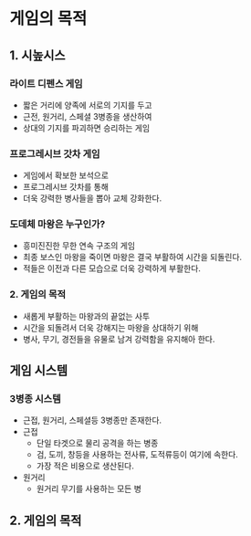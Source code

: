 # 게임의 목적
## 1. 시높시스
### 라이트 디펜스 게임
- 짧은 거리에 양족에 서로의 기지를 두고
- 근전, 원거리, 스페셜 3병종을 생산하여
- 상대의 기지를 파괴하면 승리하는 게임

### 프로그레시브 갓차 게임
- 게임에서 확보한 보석으로
- 프로그레시브 갓차를 통해 
- 더욱 강력한 병사들을 뽑아 교체 강화한다. 

### 도데체 마왕은 누구인가? 
- 흥미진진한 무한 연속 구조의 게임
- 최종 보스인 마왕을 죽이면 마왕은 결국 부활하여 시간을 되돌린다.
- 적들은 이전과 다른 모습으로 더욱 강력하게 부활한다.

### 2. 게임의 목적
- 새롭게 부활하는 마왕과의 끝없는 사투
- 시간을 되돌려서 더욱 강해지는 마왕을 상대하기 위해
- 병사, 무기, 경전들을 유물로 남겨 강력함을 유지해아 한다.

## 게임 시스템
### 3병종 시스템
- 근접, 원거리, 스페셜등 3병종만 존재한다.
- 근접
  - 단일 타겟으로 물리 공격을 하는 병종
  - 검, 도끼, 창등을 사용하는 전사류, 도적류등이 여기에 속한다.
  - 가장 적은 비용으로 생산된다. 
- 원거리
  - 원거리 무기를 사용하는 모든 병 






 

## 2. 게임의 목적
